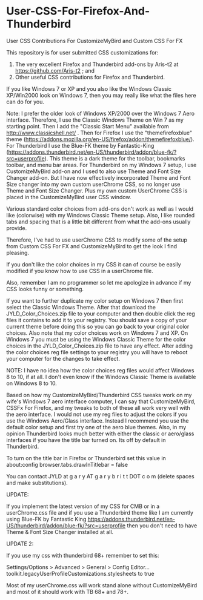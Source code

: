 # User-CSS-For-Firefox-And-Thunderbird
User CSS Contributions For CustomizeMyBird and Custom CSS For FX

This repository is for user submitted CSS customizations for:
1.  The very excellent Firefox and Thunderbird add-ons by Aris-t2 at https://github.com/Aris-t2 ; and
2.  Other useful CSS contributions for Firefox and Thunderbird.

If you like Windows 7 or XP and you also like the Windows Classic XP/Win2000 look on Windows 7, then you may really like what the files here can do for you.

Note:  I prefer the older look of Windows XP/2000 over the Windows 7 Aero interface.  Therefore, I use the Classic Windows Theme on Win 7 as my starting point.  Then I add the "Classic Start Menu" available from http://www.classicshell.net/ .  Then for Firefox I use the "themefirefoxblue" theme (https://addons.mozilla.org/en-US/firefox/addon/themefirefoxblue/).  For Thunderbird I use the Blue-FK theme by Fantastic-King (https://addons.thunderbird.net/en-US/thunderbird/addon/blue-fk/?src=userprofile).  This theme is a dark theme for the toolbar, bookmarks toolbar, and menu bar areas.  For Thunderbird on my Windows 7 setup, I use CustomizeMyBird add-on and I used to also use Theme and Font Size Changer add-on.  But I have now effectively incorporated Theme and Font Size changer into my own custom userChrome CSS, so no longer use Theme and Font Size Changer.  Plus my own custom UserChrome CSS is placed in the CustomizeMyBird user CSS window.

Various standard color choices from add-ons don't work as well as I would like (colorwise) with my Windows Classic Theme setup.  Also, I like rounded tabs and spacing that is a little bit different from what the add-ons usually provide.

Therefore, I've had to use userChrome CSS to modify some of the setup from Custom CSS For FX and CustomizeMyBird to get the look I find pleasing.

If you don't like the color choices in my CSS it can of course be easily modified if you know how to use CSS in a userChrome file.

Also, remember I am no programmer so let me apologize in advance if my CSS looks funny or something.

If you want to further duplicate my color setup on Windows 7 then first select the Classic Windows Theme.  After that download the JYLD_Color_Choices.zip file to your computer and then double click the reg files it contains to add it to your registry.  You should save a copy of your current theme before doing this so you can go back to your original color choices.  Also note that my color choices work on Windows 7 and XP.  On Windows 7 you must be using the Windows Classic Theme for the color choices in the JYLD_Color_Choices.zip file to have any effect.  After adding the color choices reg file settings to your registry you will have to reboot your computer for the changes to take effect.  

NOTE:  I have no idea how the color choices reg files would affect Windows 8 to 10, if at all.  I don't even know if the Windows Classic Theme is available on Windows 8 to 10.

Based on how my CustomizeMyBird/Thunderbird CSS tweaks work on my wife's Windows 7 aero interface computer, I can say that CustomizeMyBird, CSSFx For Firefox, and my tweaks to both of these all work very well with the aero interface.  I would not use my reg files to adjust the colors if you use the Windows Aero/Glass interface.  Instead I recommend you use the default color setup and first try one of the aero blue themes.  Also, in my opinion Thunderbird looks much better with either the classic or aero/glass interfaces if you have the title bar turned on.  Its off by default in Thunderbird.  

To turn on the title bar in Firefox or Thunderbird set this value in about:config browser.tabs.drawInTitlebar = false

You can contact JYLD at g a r y AT g a r y b r i t t DOT c o m (delete spaces and make substitutions).

UPDATE:

If you implement the latest version of my CSS for CMB or in a userChrome.css file and if you use a Thunderbird theme like I am currently using Blue-FK by Fantastic King https://addons.thunderbird.net/en-US/thunderbird/addon/blue-fk/?src=userprofile then you don't need to have Theme & Font Size Changer installed at all.

UPDATE 2:

If you use my css with thunderbird 68+ remember to set this:

Settings/Options > Advanced > General > Config Editor...
toolkit.legacyUserProfileCustomizations.stylesheets to true

Most of my userChrome.css will work stand alone without CustomizeMyBird and most of it should work with TB 68+ and 78+.
